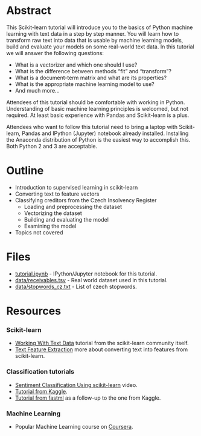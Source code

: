 # Abstract
This Scikit-learn tutorial will introduce you to the basics of Python machine learning with text data in a step by step manner. You will learn how to transform raw text into data that is usable by machine learning models, build and evaluate your models on some real-world text data. In this tutorial we will answer the following questions:
* What is a vectorizer and which one should I use?
* What is the difference between methods “fit” and “transform”?
* What is a document-term matrix and what are its properties?
* What is the appropriate machine learning model to use?
* And much more...

Attendees of this tutorial should be comfortable with working in Python. Understanding of basic machine learning principles is welcomed, but not required. At least basic experience with Pandas and Scikit-learn is a plus.

Attendees who want to follow this tutorial need to bring a laptop with Scikit-learn, Pandas and IPython (Jupyter) notebook already installed. Installing the Anaconda distribution of Python is the easiest way to accomplish this. Both Python 2 and 3 are acceptable.

# Outline
* Introduction to supervised learning in scikit-learn
* Converting text to feature vectors
* Classifying creditors from the Czech Insolvency Register
  * Loading and preprocessing the dataset
  * Vectorizing the dataset
  * Building and evaluating the model
  * Examining the model
* Topics not covered

# Files
* [tutorial.ipynb](tutorial.ipynb) - IPython/Jupyter notebook for this tutorial.
* [data/receivables.tsv](data/receivables.tsv) - Real world dataset used in this tutorial.
* [data/stopwords_cz.txt](data/stopwords_cz.txt) - List of czech stopwords.

# Resources
### Scikit-learn
* [Working With Text Data](http://scikit-learn.org/stable/tutorial/text_analytics/working_with_text_data.html) tutorial from the scikit-learn community itself.
* [Text Feature Extraction](http://scikit-learn.org/stable/modules/feature_extraction.html#text-feature-extraction) more about converting text into features from scikit-learn.

### Classification tutorials
* [Sentiment Classification Using scikit-learn](https://www.youtube.com/watch?v=y3ZTKFZ-1QQ) video.
* [Tutorial from Kaggle](https://www.kaggle.com/c/word2vec-nlp-tutorial/details/part-1-for-beginners-bag-of-words).
* [Tutorial from fastml](http://fastml.com/classifying-text-with-bag-of-words-a-tutorial/) as a follow-up to the one from Kaggle.

### Machine Learning
* Popular Machine Learning course on [Coursera](https://www.coursera.org/learn/machine-learning).
